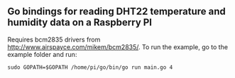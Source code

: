 Go bindings for reading DHT22 temperature and humidity data on a Raspberry PI
-----------------------------------------------------------------------------

Requires bcm2835 drivers from http://www.airspayce.com/mikem/bcm2835/. To run the example, go to the example folder and run:

`sudo GOPATH=$GOPATH /home/pi/go/bin/go run main.go 4`

